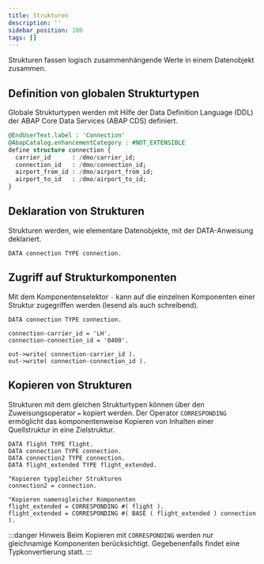 ```yaml
---
title: Strukturen
description: ''
sidebar_position: 100
tags: []
---
```


Strukturen fassen logisch zusammenhängende Werte in einem Datenobjekt zusammen.

## Definition von globalen Strukturtypen
Globale Strukturtypen werden mit Hilfe der Data Definition Language (DDL) der ABAP Core Data Services (ABAP CDS) definiert.

```sql showLineNumbers
@EndUserText.label : 'Connection'
@AbapCatalog.enhancementCategory : #NOT_EXTENSIBLE
define structure connection {
  carrier_id      : /dmo/carrier_id;
  connection_id   : /dmo/connection_id;
  airport_from_id : /dmo/airport_from_id;
  airport_to_id   : /dmo/airport_to_id;
}
```

## Deklaration von Strukturen
Strukturen werden, wie elementare Datenobjekte, mit der DATA-Anweisung deklariert.

```abap showLineNumbers
DATA connection TYPE connection.
```

## Zugriff auf Strukturkomponenten
Mit dem Komponentenselektor `-` kann auf die einzelnen Komponenten einer Struktur zugegriffen werden (lesend als auch schreibend).

```abap showLineNumbers
DATA connection TYPE connection.

connection-carrier_id = 'LH'.
connection-connection_id = '0400'.

out->write( connection-carrier_id ).
out->write( connection-connection_id ).
```

## Kopieren von Strukturen
Strukturen mit dem gleichen Strukturtypen können über den Zuweisungsoperator `=` kopiert werden. Der Operator `CORRESPONDING` ermöglicht das komponentenweise Kopieren von Inhalten einer Quellstruktur in eine Zielstruktur.

```abap showLineNumbers
DATA flight TYPE flight.
DATA connection TYPE connection.
DATA connection2 TYPE connection.
DATA flight_extended TYPE flight_extended.

"Kopieren typgleicher Strukturen
connection2 = connection.

"Kopieren namensgleicher Komponenten
flight_extended = CORRESPONDING #( flight ).
flight_extended = CORRESPONDING #( BASE ( flight_extended ) connection ).
```

:::danger Hinweis
Beim Kopieren mit `CORRESPONDING` werden nur gleichnamige Komponenten berücksichtigt. Gegebenenfalls findet eine Typkonvertierung statt.
:::

